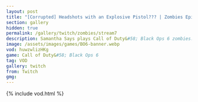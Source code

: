 ```yaml
---
layout: post
title: "[Corrupted] Headshots with an Explosive Pistol??? | Zombies Episode 7 | Call of Duty: Black Ops 6"
section: gallery
hidden: true
permalink: /gallery/twitch/zombies/stream7
description: Samantha Says plays Call of Duty&#58; Black Ops 6 zombies. Episode 7.
image: /assets/images/games/BO6-banner.webp
vod: huwzwlizHKg
game: Call of Duty&#58; Black Ops 6
tag: VOD
gallery: twitch
from: Twitch
gmg:
---
```

{% include vod.html %}